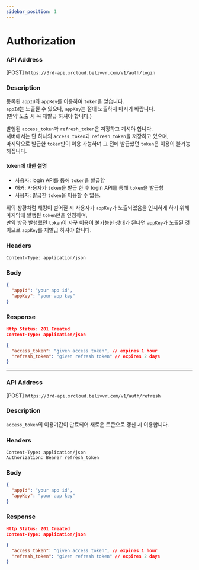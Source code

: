 ```yaml
---
sidebar_position: 1
---
```


# Authorization

### API Address

[POST] `https://3rd-api.xrcloud.belivvr.com/v1/auth/login`

### Description

등록된 `appId`와 `appKey`를 이용하여 `token`을 얻습니다.  
`appId`는 노출될 수 있으나, `appKey`는 절대 노출하지 마시기 바랍니다.  
(만약 노출 시 꼭 재발급 하셔야 합니다.)  
  
발행된 `access_token`과 `refresh_token`은 저장하고 계셔야 합니다.  
서버에서는 단 하나의 `access_token`과 `refresh_token`을 저장하고 있으며,  
마지막으로 발급한 `token`만이 이용 가능하며 그 전에 발급했던 `token`은 이용이 불가능해집니다.

#### token에 대한 설명

- 사용자: login API를 통해 `token`을 발급함
- 해커: 사용자가 `token`을 발급 한 후 login API를 통해 `token`을 발급함
- 사용자: 발급한 `token`을 이용할 수 없음.

위의 상황처럼 해킹이 벌어질 시 사용자가 `appKey`가 노출되었음을 인지하게 하기 위해 마지막에 발행된 `token`만을 인정하며,  
만약 방금 발행했던 `token`이 자꾸 이용이 불가능한 상태가 된다면 `appKey`가 노출된 것이므로 `appKey`를 재발급 하셔야 합니다.

### Headers

```
Content-Type: application/json
```

### Body

```json
{
  "appId": "your app id",
  "appKey": "your app key"
}
```

### Response

```json
Http Status: 201 Created
Content-Type: application/json

{
  "access_token": "given access token", // expires 1 hour
  "refresh_token": "given refresh token" // expires 2 days
}
```

---

### API Address

[POST] `https://3rd-api.xrcloud.belivvr.com/v1/auth/refresh`

### Description

`access_token`의 이용기간이 만료되어 새로운 토큰으로 갱신 시 이용합니다.

### Headers

```
Content-Type: application/json
Authorization: Bearer refresh_token
```

### Body
```json
{
  "appId": "your app id",
  "appKey": "your app key"
}
```

### Response
```json
Http Status: 201 Created
Content-Type: application/json

{
  "access_token": "given access token", // expires 1 hour
  "refresh_token": "given refresh token" // expires 2 days
}
```
